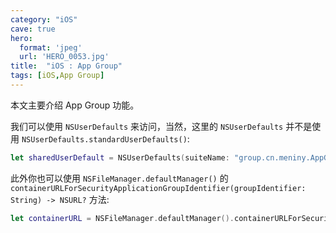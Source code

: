 ```yaml
---
category: "iOS"
cave: true
hero:
  format: 'jpeg'
  url: 'HERO_0053.jpg'
title:  "iOS : App Group"
tags: [iOS,App Group]
---
```

本文主要介绍 App Group 功能。

我们可以使用 `NSUserDefaults` 来访问，当然，这里的 `NSUserDefaults` 并不是使用 `NSUserDefaults.standardUserDefaults()`:

```swift
let sharedUserDefault = NSUserDefaults(suiteName: "group.cn.meniny.AppGroupDemo")
```


此外你也可以使用 `NSFileManager.defaultManager()` 的 `containerURLForSecurityApplicationGroupIdentifier(groupIdentifier: String) -> NSURL?` 方法:

```swift
let containerURL = NSFileManager.defaultManager().containerURLForSecurityApplicationGroupIdentifier("group.cn.meniny.AppGroupDemo")
```





